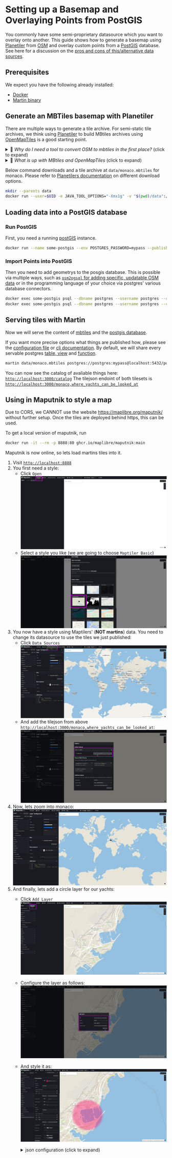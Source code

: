 # Setting up a Basemap and Overlaying Points from PostGIS

You commonly have some semi-proprietary datasource which you want to overlay onto another.
This guide shows how to generate a basemap using [Planetiler](https://github.com/onthegomap/planetiler/) from [OSM](https://osm.org) and overlay custom points from a [PostGIS](https://postgis.net/) database.
See here for a discussion on the [pros and cons of this/alternative data sources](sources-tiles.md).

## Prerequisites

We expect you have the following already installed:
- [Docker](https://docker.io)
- [Martin binary](installation.md)

## Generate an MBTiles basemap with Planetiler

There are multiple ways to generate a tile archive.
For semi-static tile archives, we think using [Planetiler](https://github.com/onthegomap/planetiler/) to build MBtiles archives using  [OpenMapTiles](https://openmaptiles.org/) is a good starting point.

<details><summary>🤔 <i>Why do I need a tool to convert OSM to mbtiles in the first place?</i> (click to expand)</summary>

The reason you need a tool to build vector tilesets from OpenStreetMap is that the data in OpenStreetMap is

- not following a specific schema,
- nor pre-tiled into `x`/`y`/`z` chunks.

</details>

<details><summary>🤔 <i>What is up with MBtiles and OpenMapTiles</i> (click to expand)</summary>

Good question.

MBtiles is the archive format. Think of a sqlite database storing the data you need a chunk (`x`/`y`/`z`) of the world.
See our comparison [pmtiles vs. mbtiles](sources-tiles.md) for discussions on the pros and cons of this/alternative formats.

But how does the data in the archive look like?
This is where the vector tile schema comes in:
[OpenMapTiles](https://openmaptiles.org/) defines which layers are included in the served data and how they are aggregated.
[OpenMapTiles](https://openmaptiles.org/) does have an attribution requirement. You will need to add `© MapTiler` at the bottom of your map.

See [Shortbread](https://shortbread-tiles.org/) for a newer, but less mature alternative if you want to read more.

</details>

Below command downloads and a tile archive at `data/monaco.mbtiles` for monaco.
Please refer to [Planetilers documentation](https://github.com/onthegomap/planetiler/) on different download options.

```bash
mkdir --parents data
docker run --user=$UID -e JAVA_TOOL_OPTIONS="-Xmx1g" -v "$(pwd)/data":/data --rm ghcr.io/onthegomap/planetiler:latest --download --minzoom=0 --maxzoom=14 --tile_compression=none --area=monaco --output /data/monaco.mbtiles
```

## Loading data into a PostGIS database

### Run PostGIS

First, you need a running [postGIS](https://postgis.net) instance.

```bash
docker run --name some-postgis --env POSTGRES_PASSWORD=mypass --publish 5432:5432 --detach postgis/postgis
```

### Import Points into PostGIS

Then you need to add geometrys to the posgis database.
This is possible via multiple ways, such as [`osm2pgsql` for adding specific, updatable OSM data](https://osm2pgsql.org/) or in the programming language of your choice via postgres' various database connectors.

```bash
docker exec some-postgis psql --dbname postgres --username postgres --command "CREATE TABLE where_yachts_can_be_looked_at (title TEXT NOT NULL, subtitle TEXT NOT NULL, location GEOMETRY(Point, 4326) NOT NULL);"
docker exec some-postgis psql --dbname postgres --username postgres --command "INSERT INTO where_yachts_can_be_looked_at (title, subtitle, location) VALUES ('Port Hercules', 'Great view of superyachts docked in the iconic harbor.', ST_SetSRID(ST_MakePoint(7.424789, 43.735217), 4326));"
```

## Serving tiles with Martin

Now we will serve the content of [mbtiles](sources-files.md) and the [postgis database](pg-connections.md).

If you want more precise options what things are published how, please see the [configuration file](config-file.md) or [cli documentation](run-with-cli.md).
By default, we will share every servable postgres [table, view](sources-pg-tables.md) and [function](sources-pg-functions.md).

```bash
martin data/monaco.mbtiles postgres://postgres:mypass@localhost:5432/postgres
```

You can now see the catalog of avaliable things here: [`http://localhost:3000/catalog`](http://localhost:3000/catalog)
The tilejson endoint of both tilesets is [`http://localhost:3000/monaco,where_yachts_can_be_looked_at`](http://localhost:3000/monaco,where_yachts_can_be_looked_at)

## Using in Maputnik to style a map

Due to CORS, we CANNOT use the website https://maplibre.org/maputnik/ without further setup.
Once the tiles are deployed behind https, this can be used.

To get a local version of maputnik, run

```bash
docker run -it --rm -p 8888:80 ghcr.io/maplibre/maputnik:main
```

Maputnik is now online, so lets load martins tiles into it.

1. Visit [`http://localhost:8888`](http://localhost:8888)
2. You first need a style:
   - Click `Open`
     ![where in the UI the "Open" button can be found](images/maputnik-open.png)
   - Select a style you like (we are going to choose `Maptiler Basic`)
     ![how to select a style](images/maputnik-select-style.png)
3. You now have a style using Maptilers' (**NOT martins**) data. You need to change its datasource to use the tiles we just published:
   - Click `Data Sources`
     ![how to change the datasource](images/maputnik-change-datasource.png)
   - And add the tilejson from above `http://localhost:3000/monaco,where_yachts_can_be_looked_at`:
     ![how to add the tilejson](images/maputnik-add-tilejson.png)
4. Now, lets zoom into monaco:
   ![where monaco is on a map](images/maputnik-zoom-into-monaco.png)
5. And finally, lets add a circle layer for our yachts:
   - Click `Add Layer`
     ![add a circle layer](images/maputnik-add-layer.png)
   - Configure the layer as follows:
     ![add a circle layer](images/maputnik-configure-layer.png)
   - And style it as:
     ![add a circle layer](images/maputnik-add-yachts-layer.png)

     <details><summary>json configuration (click to expand)</summary>

     ```json
     {
       "id": "where_yachts_can_be_looked_at",
       "type": "circle",
       "source": "openmaptiles",
       "source-layer": "where_yachts_can_be_looked_at",
       "paint": {
         "circle-color": "rgba(255, 7, 103, 1)",
         "circle-blur": 0.2,
         "circle-radius": {
           "stops": [
             [13, 1],
             [15, 300],
             [20, 2000]
           ]
         },
         "circle-opacity": {
           "stops": [[13.5, 0], [14, 0.4]]
         }
       },
       "minzoom": 13
     }
     ```

     </details>
